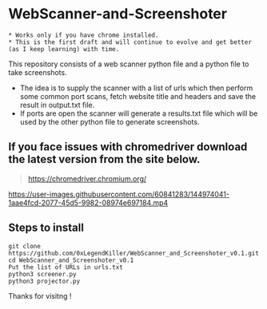 # WebScanner-and-Screenshoter
```text
* Works only if you have chrome installed.
* This is the first draft and will continue to evolve and get better (as I keep learning) with time.
```

This repository consists of a web scanner python file and a python file to take screenshots.
* The idea is to supply the scanner with a list of urls which then perform some common port scans, fetch website title and headers and save the result in output.txt file.
* If ports are open the scanner will generate a results.txt file which will be used by the other python file to generate screenshots.


## If you face issues with chromedriver download the latest version from the site below.
> https://chromedriver.chromium.org/

https://user-images.githubusercontent.com/60841283/144974041-1aae4fcd-2077-45d5-9982-08974e697184.mp4

## Steps to install 
```text
git clone https://github.com/0xLegendKiller/WebScanner_and_Screenshoter_v0.1.git
cd WebScanner_and_Screenshoter_v0.1
Put the list of URLs in urls.txt
python3 screener.py
python3 projector.py
```

Thanks for visitng !
